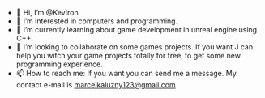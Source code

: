- 👋 Hi, I’m @KevIron
- 👀 I’m interested in computers and programming.
- 🌱 I’m currently learning about game development in unreal engine using C++.
- 💞️ I’m looking to collaborate on some games projects.
     If you want J can help you witch your game projects totally for free, to get some new programming experience.
- 📫 How to reach me:
     If you want you can send me a message. My contact e-mail is marcelkaluzny123@gmail.com

<!---
KevIron/KevIron is a ✨ special ✨ repository because its `README.md` (this file) appears on your GitHub profile.
You can click the Preview link to take a look at your changes.
--->
